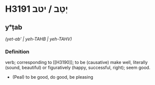 # H3191 יְטַב / יטב

## yᵉṭab

_(yet-ab' | yeh-TAHB | yeh-TAHV)_

### Definition

verb; corresponding to [[H3190]]; to be (causative) make well, literally (sound, beautiful) or figuratively (happy, successful, right); seem good.

- (Peal) to be good, do good, be pleasing
